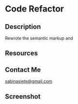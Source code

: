 # Code Refactor

## Description

Rewrote the semantic markup and 

## Resources


## Contact Me

sabinasiete@gmail.com

## Screenshot
